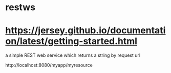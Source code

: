 # restws
# https://jersey.github.io/documentation/latest/getting-started.html

a simple REST web service which returns a string by request url

http://localhost:8080/myapp/myresource
